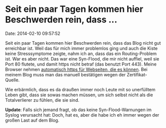 Seit ein paar Tagen kommen hier Beschwerden rein, dass \...
===========================================================

Date: 2014-02-10 09:57:52

Seit ein paar Tagen kommen hier Beschwerden rein, dass das Blog nicht
gut erreichbar ist. Weil das für mich immer problemlos ging und auch die
Kiste keine Stresssymptome zeigte, nahm ich an, dass das ein
Routing-Problem ist. War es aber nicht. Das war eine Syn-Flood, die mir
nicht auffiel, weil sie Port 80 flutete, und damit https nicht betraf
(das benutzt Port 443). Meine Browser nehmen [automatisch https für
Webseiten, die es können](https://www.eff.org/https-everywhere). Bei
meinem Blog muss man das manuell bestätigen wegen der Zertifikat-Quelle.

Wie erbärmlich, dass es da draußen immer noch Leute mit so unerfülltem
Leben gibt, dass sie sowas machen müssen, um sich selbst nicht als die
Totalverlierer zu fühlen, die sie sind.

**Update**: Falls sich jemand fragt, ob das keine Syn-Flood-Warnungen im
Syslog verursacht hat: Doch, hat es, aber die habe ich eh immer wegen
der großen Last auf dem Blog.
